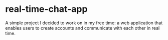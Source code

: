 # real-time-chat-app
A simple project I decided to work on in my free time: a web application that enables users to create accounts and communicate with each other in real time.
